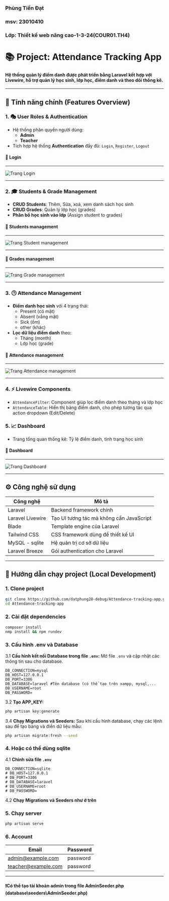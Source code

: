 ### Phùng Tiến Đạt 
### msv: 23010410
### Lớp: Thiết kế web nâng cao-1-3-24(COUR01.TH4)
# 📚 Project: Attendance Tracking App
#### Hệ thống quản lý điểm danh được phát triển bằng **Laravel** kết hợp với **Livewire**, hỗ trợ quản lý học sinh, lớp học, điểm danh và theo dõi thống kê.
---
## 🚀 Tính năng chính (Features Overview)
### 1. 🎭 User Roles & Authentication
- Hệ thống phân quyền người dùng:
  - **Admin**
  - **Teacher**
- Tích hợp hệ thống **Authentication** đầy đủ: `Login`, `Register`, `Logout`
#### 📸 Login
***
![Trang Login](assets/login.png)
***
### 2. 🎓 Students & Grade Management
- **CRUD Students**: Thêm, Sửa, xoá, xem danh sách học sinh
- **CRUD Grades**: Quản lý lớp học (grades)
- **Phân bổ học sinh vào lớp** (Assign student to grades)
#### 📸 Students management
***
![Trang Student management](assets/student-mangagement.png)
***
#### 📸 Grades management
***
![Trang Grade management](assets/grades-management.png)
***
### 3. 🕒 Attendance Management
- **Điểm danh học sinh** với 4 trạng thái:
    - Present (có mặt)
    - Absent (vắng mặt)
    - Sick (ốm)
    - other (khác)
- **Lọc dữ liệu điểm danh** theo:
    - Tháng (month)
    - Lớp học (grade)
#### 📸 Attendance management
***
![Trang Attendance management](assets/attendance-management.png)
***
### 4. ⚡ Livewire Components
- `AttendanceFilter`: Component giúp lọc điểm danh theo tháng và lớp học
- `AttendanceTable`: Hiển thị bảng điểm danh, cho phép tương tác qua action dropdown (Edit/Delete)
### 5. 📈 Dashboard
- Trang tổng quan thống kê: Tỷ lệ điểm danh, tình trạng học sinh
#### 📸 Dashboard
***
![Trang Dashboard](assets/dashboard.png)
***
## ⚙️ Công nghệ sử dụng
| Công nghệ       | Mô tả                                   |
|----------------|------------------------------------------|
| Laravel        | Backend framework chính                  |
| Laravel Livewire | Tạo UI tương tác mà không cần JavaScript |
| Blade          | Template engine của Laravel              |
| Tailwind CSS   | CSS framework dùng để thiết kế UI        |
| MySQL - sqlite | Hệ quản trị cơ sở dữ liệu                |
| Laravel Breeze | Gói authentication cho Laravel           |

---
## 🧪 Hướng dẫn chạy project (Local Development)
### 1. Clone project
```bash
git clone https://github.com/datphung28-debug/Attendance-tracking-app.git
cd Attendance-tracking-app
```
### 2. Cài đặt dependencies
```bash
composer install
nmp install && npm rundev
```
### 3. Cấu hình **.env** và **Database**
3.1  **Cấu hình kết nối Database trong file `.env`:**
Mở file `.env` và cập nhật các thông tin sau cho database.
```dotenv
DB_CONNECTION=mysql
DB_HOST=127.0.0.1
DB_PORT=3306
DB_DATABASE=laravel #Tên database (có thể tạo trên xampp, mysql,...
DB_USERNAME=root
DB_PASSWORD=
```
3.2  **Tạo APP_KEY:**
```bash
php artisan key:generate
```
3.4  **Chạy Migrations và Seeders:**
Sau khi cấu hình database, chạy các lệnh sau để tạo bảng và điền dữ liệu mẫu:
```bash
php artisan migrate:fresh --seed
```
### 4. Hoặc có thể dùng **sqlite**
 4.1 **Chỉnh sửa file `.env`**
   ```dotenv
   DB_CONNECTION=sqlite
   # DB_HOST=127.0.0.1
   # DB_PORT=3306
   # DB_DATABASE=laravel
   # DB_USERNAME=root
   # DB_PASSWORD=
   ```
 4.2 **Chạy Migrations và Seeders như ở trên**   
### 5. Chạy server
```bash
php artisan serve
```
### 6. Account
| Email    | Password    |
|----------|-------------|
| admin@example.com    | password    |
| teacher@example.com    | password    |
---
#### ❗Có thể tạo tài khoản **admin** trong file AdminSeeder.php (database\seeders\AdminSeeder.php)
